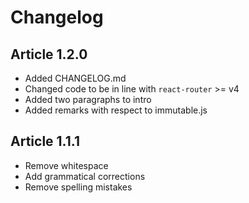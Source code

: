 # Changelog

## Article 1.2.0

+ Added CHANGELOG.md
+ Changed code to be in line with `react-router` >= v4
+ Added two paragraphs to intro
+ Added remarks with respect to immutable.js

## Article 1.1.1

+ Remove whitespace
+ Add grammatical corrections
+ Remove spelling mistakes